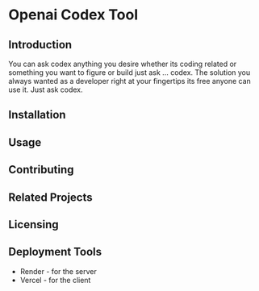 # Openai Codex Tool

## Introduction
You can ask codex anything you desire whether its coding related or something you want to figure or build just ask ... codex. The solution you always wanted as a developer right at your fingertips its free anyone can use it. Just ask codex.

## Installation

## Usage

## Contributing

## Related Projects

## Licensing

## Deployment Tools
* Render - for the server
* Vercel - for the client
